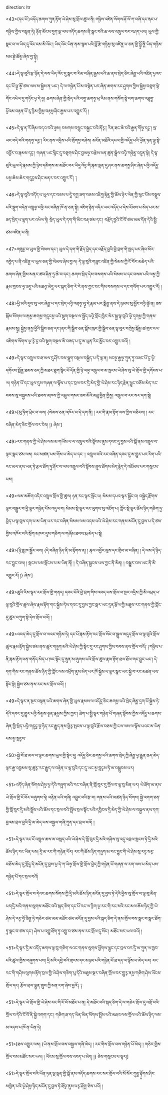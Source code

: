 direction: ltr

<43>(དང་པོ་)འདོད་ཆགས་ཀུན་རྟོག་ཡེ་ཤེས་སུ་གྲོལ་ཚུལ་ནི། གཉིས་འཛིན་སོགས་ཤོ་ལོ་ཀ་བཞི་དང་རྐང་པ་གཉིས་ཀྱིས་བསྟན་ཏེ། ཉོན་མོངས་དུག་ལྔ་ལས་འདོད་ཆགས་ནི་སྣང་བའི་ཆ་ལས་འཁྲུལ་བར་བཤད་པས། ཡུལ་གྱི་སྣང་བ་ལ་ཡིད་དུ་འོང་ངམ་མི་འོང་། ཡིད་འོང་ཡིན་ནམ་སྙམ་པའི་བློ་རྩེ་གཉིས༵་སུ་འཛིན༵་པ་ཅན་གྱི་བློ༵་ནི༵་ཡིད་གཉིས་སམ་ཐེ༵་ཚོམ༵་ཞེས་བྱ་སྟེ༵།  

<44>དེ་ལྟ་བུའི་རྩ་ཉོན་དེ་ལས་ཡིད་འོང་དུ་སྣང་བ་རིམ་བཞིན་རྒྱས་པའི་ཆ་ནས་སྲེད་ཅིང་ཞེན༵་པའི་འཛིན་པ༵འང་དང་པོ་ཕྲ༵་མོ༵་ཙམ་ལས་མ་སྐྱེས་ན་ཡང་། དེ་ལ་གཉེན་པོ་མ་བསྟེན་པར་ཞེན་ཆགས་རང་ཤུགས་ཀྱིས་སྐྱེས༵་བཅུག་སྟེ་གོང་འཕེལ་དུ་གཏོང་པ༵་དེ་ལ༵།  ཆགས་ཞེན་གྱི་སྲེད་པའི་བག༵་ཆགས༵་ཕྲ་རིམ་ནས་གསོག་སྟེ་བག་ཆགས་འཐུག༵་པོ༵འམ་བརྟན་པོ་རུ་རི༵མ་གྱིས༵་བརྟས༵་ཤིང་རྒྱས་པར་འགྱུར་རོ། །

<45>དེ་ལྟ་ན་རོ་ཞིམ་བདའ་བའི་ཟ༵ས། བསགས་བསྲུང་བསྐྱང་བའི་ནོར༵༑ རིན་ཐང་ཆེ་བའི་རྒྱན་གོས༵་དང༵་། སྲ་ཡང་བདེ་བའི་གནས༵་དང༵་། རིང་ནས་འདྲིས་པའི་གྲོགས༵་བཤེས།  མངོན་མཐོའི་དཔལ་གྱི་འདོད༵་པའི་ཡོ༵ན་ཏན་ལྡ༵་སྟེ་འབྱོར་བ་རྣམས་དང༵་། གཞན་ཡང་སྙིང་དུ་བཅུགས་ཤིང་བྱམས༵་བརྩེས་ཕན་ཚུན་སྦྲེལ་བའི༵་གཉེན༵་འདུན་སྟེ། དེ་ལྟ་བུའི་ཡུལ་དེ་རྣམས་ཀྱི་ཉེས་དམིགས་མ་མཐོང་བར་ཡིད༵་འོང༵་གི་རྣམ་ལྡན་དུ་ཤར་ནས་ཆགས༵་ཤིང་ཞེན་པའི༵་འདོད༵་པས༵་ཆེས་ཆེར་གདུང༵ས་ཤིང་མནར་བར་འགྱུར་རོ༑ ༑

<46>དེ་ལྟ་བུའི་འདོད་པ་ཡུལ་དང་བཅས་པ་དེ༵་དག༵་ཟག་བཅས་འཇིག༵་རྟེན༵་གྱི་ཆོས་ཉེར་ལེན་གྱི་ཕུང་པོས་བསྡུས་པའི་སྡུག་བདེན་འཁྲུལ༵་བའི༵་རང་བཞིན་ཁོ་ན་ཅན་སྟེ༵། འཇིག་རྟེན་འདིར་ཡང་འདོད་པ་དེས་ངོམས་པ་མེད་པར་མ་ཟད་སྲེད་པ་ལྷག་པར་འཕེལ་ཏེ། སྲེད་ཡུལ་དེ་དག་གི་མིང་བརྡ་ཙམ་དང་། བརྗོད་བྱའི་ངོ་བོ་ཙམ་མམ་དོན་དེའི་སྤྱི་ཙམ་འཛིན་པ་ནི། 

<47>གཟུང༵་བ་ཡུལ་གྱི་སེམས་དང་། ཡུལ་དེ་དག་གི་རྗོད་བྱེད་དང་བརྗོད་བྱའི་བྱེ་བྲག་གི་ཁྱད་པར་ཞིབ་མོར་འབྱེད་པ་ནི་འཛིན༵་པ་ཡུལ་ཅན་གྱི་སེམས་ཞེས་བྱ་ལ། དེ་ལྟ་བུའི་གཟུང་འཛིན་གྱི་སེམས་ཀྱི་ངོ་བོར་མཆེད་པའི་ཆགས་ཞེན་གྱིས་མནར་ཚབ་ཤིན་ཏུ་ཆེ་བ་དང་། ཆགས་སྲེད་དེས་བསགས་པའི་སེམས་པ་དང་བསམ་པའི་ལས༵་ཀྱི་རྣམ་གྲངས་ལ༵་ཟད༵་པའི་མཐའ༵་མེད༵་པར་སྐད་ཅིག་རེ་རེ་ནས་ཀྱང་ངང་གིས་བསགས་པ་དང་གསོག་པར་འགྱུར་རོ། །

<48>ཕྱི་མའི་དུས་སུ་ཡང་ཞེན༵་པ་དང་སྲེད་པའི༵་འབྲས༵་བུ༵་དེ་རྣམ་པར་སྨིན༵་ནས་དེ་ཉམས་སུ་མྱོང་བའི༵་ཚེ༵་ན། ཟས་སྐོམ་སོགས་ལ་རྐམ༵་ཆགས༵་གདུངས༵་པའི་སྡུག་བསྔལ་ལ་སྤྱོད་པའི༵་གྲོང་ཁྱེར་སེར་སྐྱ་ལྟ་བུའི་ཡི༵་དྭགས༵་ཀྱི་གནས་རྣམས་སུ༵། སྐྱེས༵་ནས༵་ཕྱིའི་སྒྲིབ་ཅན་དང་།ནང་གི་སྒྲིབ་ཅན་སྒོས་ཁུར་གྱི་སྒྲིབ་ཅན་ལྟ་བུར་བཀྲེས༵་སྐོམ༵་ཚ་གྲང་ངལ་འཇིགས་སོགས་ཡ༵་རེ༵་ང༵་བའི་སྡུག་བསྔལ་མི་བཟད་པ་དུ་མ་ཡུན་རིང་མྱོང་བར་འགྱུར་བའོ། །

<49>དེ་ལྟར་འཁྲུལ་བ་ཐ་མལ་དུ་ཤོར་བས་སྡུག་བསྔལ་བསྐྱེད་པ་དེ་ལྟ་ན། སངས༵་རྒྱས༵་ཀུན་ཏུ་བཟང་པོ་ང༵་ཡི༵་དགོངས་སྨོན༵་ཐམས་ཅད་ཀྱི་མཐར་ཐུག་སྙིང་པོ་དོན་གྱི་ཉེ་ལམ༵་འཁྲུལ་བ་མ་སྤངས་ཡེ་ཤེས་སུ་ཡེ་གྲོལ་གྱི་དགོངས་པ་ལ། གཉེན་པོ་དང་ཡུལ་དུས་གཞན་ལ་ལྟོས་པ་དང་བྲལ་བར་དྲི་མེད་གྱི་ཡེ་ཤེས་རང་ཉིད་རྗེན་ཕྱུང་བཅོས་མེད་རང་བབས་སུ་བསྐྱངས་པའི་ཐབས་མཁས་ཀྱི་འཕྲུལ་གསང་ཟབ་མོའི་མཐུ་བྱིན་གྱིས༵། འཁྲུལ་བ་རང་སར་དག་སྟེ། 

<49>[མུ་ཏིག་ཕྲེང་བ་ལས། 
	{སེམས་ཅན་འཁོར་བ་དེ་དག་ནི། །
	རང་གི་རྣམ་རྟོག་ལས་ཀྱིས་བཅིངས། །
	རང་བཞིན་མེད་ཅིང་གྲོལ་བར་ངེས། །}
ཞེས་]

<49>རང་གནས་ཀྱི་ཡེ་ཤེས་ལས་མ་གཡོས་པ་ལ་འཁྲུལ་བའི་སྟོབས་ནུས་དབང་དུ་བྱས་པའི་སྒོ་ནས་འཁྲུལ་བ་ལྟར་སྣང་ཙམ་ལས། རང་མཚན་པས་གོས་པ་མེད་པ་དང་ ། འཁྲུལ་བའི་རང་བཞིན་དབང་དུ་མ་གྱུར་པར་རིག་པའི་རང་མལ་ནས་ཡན་ཏེ་རྩལ་ཐོག་ཏུ་ཤོར་བ་ལས་འཁྲུལ་བའི་སྟོབས་ནུས་ཐོགས་མེད་རྙེད་དེ་འཇོམས་པར་གསུངས་པས། 

<49>ལམ་མཆོག་འདིར་འཁྲུལ་གྲོལ་གྱི་ཚུལ། ཉན་རང་ལྟར་སྤོང་པ། སེམས་དཔའ་ལྟར་སྦྱོང་བ། བསྐྱེད་རྫོགས་ལྟར་བསྒྱུར་བ་ཕྱི་ལྟར་གཉེན་པོས་འདུལ་བ། སེམས་སྡེ་ལྟར་རང་ལུགས་སུ་འཇོག་པ། ཀློང་སྡེ་ལྟར་ཆོས་ཉིད་གཅིག་ཏུ་བྱེད་པ་ལྟ་བུས་དག་པ་མ་ཡིན་པར་རང་བཞིན་སེམས་ལས་འདས་པའི་ཡེ་ཤེས་རང་གནས་མངོན་དུ་བྱས་པ་དེ་ཙམ་གྱིས་འཁོར་བའི་སྲོག་མཁར་དུས་གཅིག་ལ་གཞོམ་ཐབས་རྨ་མེད་པ་སྟེ། 

<49>[ཉི་ཟླ་ཁ་སྦྱོར་ལས། 
	{དེ་བཞིན་ཉིད་ནི་མ་རྟོགས་ན། །
	རྣལ་འབྱོར་ལུས་དང་གྲིབ་མ་བཞིན། །
	དེ་ལས་དེ་ཉིད་རང་བྱུང་བས། །
	སྤངས་པས་སྤོངས་པ་མ་ཡིན་ནོ། །
	 དེ་བཞིན་སྦྱངས་པས་ཀྱང་ནི་མིན། །
	བསྒྱུར་བས་ཡང་ནི་མི་འགྱུར་རོ། །}
ཞེས་]

<49>ཆུའི་རིས་ལྟར་རང་གྲོལ་གྱི་གནད། དབང་པོའི་བྱེ་བྲག་གིས་འབད་པས་གྲོལ་བ་སྔར་འདྲིས་ཀྱི་མི་འཕྲད་པ་ལྟ་བུའི་གྲོལ་ཚུལ་ཞེས་རྣམ་རྟོག་གང་སྐྱེས་དེས་དབང་དུ་བྱས་ཀྱང་སླར་ཡང་དྲན་རྩོལ་གྱི་མཐུས་རང་གནས་ཀྱི་ཀློང་དུ་ཚུར་བཀུག་སྟེ་དེས་གྲོལ་བའོ། །                                                                                                                   

<49>འབད་མེད་དུ་གྲོལ་བ་ལའང་གཉིས་ཏེ། དང་པོ་རྣམ་རྟོག་རང་གྲོལ་སོང་བ་སྦྲུལ་མདུད་གྲོལ་བ་ལྟ་བུའི་གྲོལ་ཚུལ་རྣམ་རྟོག་སྐྱེས་ཙམ་ནས་ཚུར་གཉུག་མའི་ཡེ་ཤེས་ཀྱི་སྟེང་དུ་རང་ཤུགས་ཀྱིས་བབས་ནས་གྲོལ་བའོ༑ ༑གཉིས་པ་ནི་རྣམ་རྟོག་ཕན་གནོད་མེད་པ་ཁང་སྟོང་དུ་རྐུན་མ་ཞུགས་པའི་གྲོལ་ཚུལ་རྣམ་རྟོག་ཐལ་ཐོལ་གང་བྱུང་ཡང་། དེ་དག་གིས་རང་གནས་ཆོས་ཉིད་ཀྱི་ཀློང་ལས་འཕྲོག་ནུས་མེད་པར་ཁོ་སྐྱེས་པ་ལྟར་སྣང་ཡང་སྐྱེ་བ་རང་མཚན་པས་སྟོང་སྟེ། སྐྱེས་ཙམ་ནས་རང་སར་གྲོལ་བའོ། །

<49>དེ་ལྟར་ན་སྔར་བསྟན་པའི་ཆགས་ཞེན་གྱི་ཡུལ་རྣམས་ལ་འདོད༵་ཅིང་ཆགས༵་པའི་སྲེད་ཞེན༵་དྲག་པོ་སྐྱེས་ཏེ་དེའི་དབང་དུ་གྱུར་པའི༵་སེམ༵ས་ཅ༵ན་རྣམ༵ས་ཀྱིས་ཀྱང་། ཐེག་པ་སྤྱི་ལྟར་གཉེན་པོ་གཞན་སྟོབས་ཀྱིས་འདོད༵་པ་ཆགས་ཞེན་གྱི་སྲེད་པའི༵་གདུང༵་བ༵་ཉིད་རང་རྒྱུད་ནས་ཕྱིར༵་སྤངས་པ་ལྟ་བུའི་རྩོལ་བཅས་ཀྱི་ངལ་ལས་ལ་ལྟོས་པའང་མ་ཡིན་པས་མ༵་སྤང༵ས་

<50>སྐྱེ་བོ་ཐ་མལ་བ་ལྟར་ཆགས་ཡུལ་གྱི་སྟེང་དུ། འདོད༵་ཅིང་ཆགས༵་པའི་ཆགས་སྲེད་ཀྱི་ཞེན༵་པ༵་རྒྱུན་ཆད་མེད་ལྟར་རྒྱ་འབྱམས་སུ་ཚུར༵་རང་རྒྱུད་ལ་བརྟེན་པ་ལྟ་བུའི་དང་དུ་ཡང་མ༵་བླང༵ས་ཏེ་མ་བསྒྲུབས་པར། 

<51>འདོད་ཞེན་སོགས་ཤེས༵་པ༵་དེའི་གཉུག་མའི་རང་བཞིན་ནི་གློ་བུར་དུ་གྲོལ་བ་ལྟ་བུ་མིན་པར། ཡེ་ཐོག་མ་ནས་ཡེ་གྲོལ་གྱི་ངོ་བོར་བཞུགས་ཏེ། བརྟེན་པའི་གཞི། འབྱུང་བའི་རྩ་བ། གནས་པའི་མཚན་ཉིད་སོགས། སྐྱེ་འགག་ཅན་གྱི་གློ་བུར་དྲི་མའི་སྤྲོས་པའི་ཆོས་དང་བྲལ་བའི་སྤྲོས་བྲལ་སྟོང་པའི་དབྱིངས་དྲི་མེད་ཀྱི་ཡེ་ཤེས་ལ་བསྐྱལ་ནས་དག་བྱའམ་བྲལ་བྱའི་དྲི་མ་མེད་པས་བསྐྱལ་གཞི་ཀུན་དང་བྲལ་བའོ། ། 

<51>དེ་ལྟར་རང་ངོ་འཁྲུལ་ཆས་མ་བསླད་པའི་ཡེ་ཤེས་དེ་གློ་བུར་དྲི་མའི་གཤིས་སུ་འདུ་འབྲལ་སྤངས་ཏེ་དྲི་མའི་ཆོས་ཉིད་རང་ཡིན་པས། དྲི་མ་རང་གི་གཉེན་པོར། རང་གི་ཆོས་ཉིད་གཉུག་མ་རང་བྱུང་གི་ཡེ་ཤེས་སུ་རང༵་སར༵་བཅོས་མེད་དུ་ཀློད༵་དེ་མངོན་དུ་བྱས་པ༵་དེ་ཀ་ཡིས༵་གྲོལ་གྱི་གྲོལ་བྱེད་ཀྱི་གཉེན་པོ་གཞན་ལ་རག་ལས་པ་མེད་པས་གཉེན་པོ་དང་བྲལ་བའོ།  

<51>དེ་ལྟར་གྲོལ་བ་དེའང་ཆགས་སོགས་ཀྱི་དྲི་མའི་ཆོས་ཉིད་མངོན་དུ་བྱས་ཏེ་དེའི་ཕྱིས་སུ་གྲོལ་བ་ལྟ་བུ་མིན་པར།དྲི་མའི་གནས་ལུགས་མཐོང་བའི་སྐད་ཅིག་དང་པོ་རང་ལ་རི༵ག་པ༵་རང་གི་རང་སའི་རང་མལ་ཆོས་ཉིད་ཀྱི་ཡེ་ཤེས་དེ་རང༵་སོ༵་ཟིན༵་ཏེ་གཅེར་ཙམ་མམ་མཐོང་ཙམ་མངོན་དུ་བྱས་པའི་སྐད་ཅིག་དེ་ནས་གྲོལ་བས་སྣང་བ་སྣང་ཐོག་ཏུ་སྣང་བ་ཙམ་དང་། ཤེས་པ་འགྱུ་ཐོག་ཏུ་འགྱུ་བ་ཙམ་ནས་རང་གྲོལ་དུ་སོང་། མཐོང་སར་ཡལ་བའོ། །

<51>དེ་ལྟར་དྲི་མ་འདོད་ཆགས་ལྟ་བུ་གཅིག་ལའང་གནས་ལུགས་ཕྱོགས་ལྷུང་དང་བྲལ་བར་དྲི་མ་ཀུན་ལ་ཁྱབ་པའི་ཚུལ་གྱིས་བཞུགས་པས། དྲི་མའི་དབྱེ་བའི་གྲངས་དང་མཉམ་པའི་གཉེན་པོ་ཐ་དད་ལ་ལྟོས་པ་མེད་པར། རང་རང་གི་གཤིས་ལུགས་རྟོག་བྲལ་གྱི་ཡེ་ཤེས་གཅིག་པུ་དེའི་མཐུས་སྔར་བཞིན་གྲོལ་བར་གྱུར༵་ནས༵་གཅིག་ཤེས་ཡོངས་གྲོལ་དང། རྩོལ་བྲལ་ལྷུན་གྲུབ་ཀྱི་མན་ངག་ཞེས་བྱའོ༑ ༑

<51>དེ་ལྟར་ཡེ་གྲོལ་གྱི་ཡེ་ཤེས་རང་གི་ངོ་བོ་མཐོང་པ་ན། དེ་མཐོང་བའི་སྐད་ཅིག་དེ་ལ་གཅེར་གྲོལ་དུ་འགྲོ་བའི་གྲོལ་བ་དེའི་ངོ་བོ་ནི་སྐྱེ་འགག་དང་། གཅིག་ཐ་དད་ཡིན་མིན་སོགས་སྤྲོས་པའི་མཐའ་ལས་གྲོལ་པའི་ཆོས་ཉིད་ལས་མ་འདས་པ་ཁོ་ན་ཡིན་ཏེ། 

<51>[ཐལ་འགྱུར་ལས། 
	{ཡེ་ནས་གྲོལ་བས་བསྐྱལ་གཞི་མེད། །
	རང་གིས་གྲོལ་བས་གཉེན་པོ་མེད། །
	གཅེར་གྱིས་གྲོལ་བས་མཐོང་སར་ཡལ། །
	ཡོངས་སུ་གྲོལ་བས་འབད་པ་མེད། །}
ཅེས་གསུངས་པ་ལྟར།]

<51>དེ་ལྟར་གྲོལ་བའི་ཡོན་ཏན་ལྔ་ལྡན་གྱི་སྒོ་ནས་འདོད་ཆགས་རང་སར་གྲོལ་བའི་སོ་སོར་ཀུན༵་རྟོ༵གས་ཤིང་མཁྱེན་པའི་ཡེ༵་ཤེས༵་ཉིད་མངོན་དུ་བྱས་ཏེ་ཐོབ༵་ནུས་པར༵་ཤོག༵་ཅེས་པའོ། །
